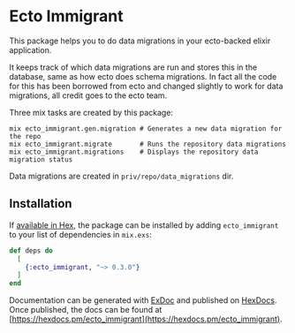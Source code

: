 # Ecto Immigrant

This package helps you to do data migrations in your ecto-backed elixir application.

It keeps track of which data migrations are run and stores this in the database, same as how ecto does schema migrations. In fact all the code for this has been borrowed from ecto and changed slightly to work for data migrations, all credit goes to the ecto team.

Three mix tasks are created by this package:

```
mix ecto_immigrant.gen.migration # Generates a new data migration for the repo
mix ecto_immigrant.migrate       # Runs the repository data migrations
mix ecto_immigrant.migrations    # Displays the repository data migration status
```

Data migrations are created in `priv/repo/data_migrations` dir.

## Installation

If [available in Hex](https://hex.pm/docs/publish), the package can be installed
by adding `ecto_immigrant` to your list of dependencies in `mix.exs`:

```elixir
def deps do
  [
    {:ecto_immigrant, "~> 0.3.0"}
  ]
end
```

Documentation can be generated with [ExDoc](https://github.com/elixir-lang/ex_doc)
and published on [HexDocs](https://hexdocs.pm). Once published, the docs can
be found at [https://hexdocs.pm/ecto_immigrant](https://hexdocs.pm/ecto_immigrant).

